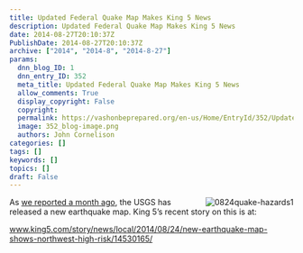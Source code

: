 ```yaml
---
title: Updated Federal Quake Map Makes King 5 News
description: Updated Federal Quake Map Makes King 5 News
date: 2014-08-27T20:10:37Z
PublishDate: 2014-08-27T20:10:37Z
archive: ["2014", "2014-8", "2014-8-27"]
params:
  dnn_blog_ID: 1
  dnn_entry_ID: 352
  meta_title: Updated Federal Quake Map Makes King 5 News
  allow_comments: True
  display_copyright: False
  copyright:
  permalink: https://vashonbeprepared.org/en-us/Home/EntryId/352/Updated-Federal-Quake-Map-Makes-King-5-News
  image: 352_blog-image.png
  authors: John Cornelison
categories: []
tags: []
keywords: []
topics: []
draft: False
---
```


<p><img style="float: right; display: inline" alt="0824quake-hazards1" src="http://www.gannett-cdn.com/-mm-/5bb2ec1a0fe3020a42ff6c1b8ec8fe6d48c67801/c=18-0-613-448&amp;r=x404&amp;c=534x401/local/-/media/NWGroup/KING/2014/08/24/1408902088000-0824quake-hazards1.jpg" align="right" />As <a href="/News/Blogs/VashonPreparedness/tabid/164/EntryId/347/USGS-Releases-New-U-S-National-Seismic-Hazard-Maps-ndash-Now-Incorporating-the-Tacoma-Fault.aspx" target="_blank">we reported a month ago</a>, the USGS has released a new earthquake map. King 5’s recent story on this is at:</p>  <p><a title="http://www.king5.com/story/news/local/2014/08/24/new-earthquake-map-shows-northwest-high-risk/14530165/" href="http://www.king5.com/story/news/local/2014/08/24/new-earthquake-map-shows-northwest-high-risk/14530165/">www.king5.com/story/news/local/2014/08/24/new-earthquake-map-shows-northwest-high-risk/14530165/</a></p>
